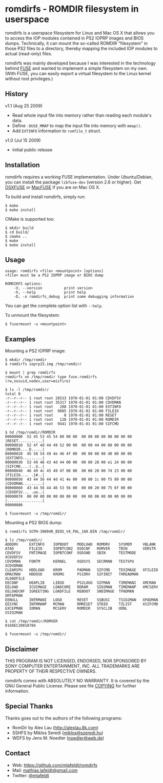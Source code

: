 romdirfs - ROMDIR filesystem in userspace
=========================================

romdirfs is a userspace filesystem for Linux and Mac OS X that allows you to
access the IOP modules contained in PS2 IOPRP images and BIOS dumps.
Technically, it can mount the so-called ROMDIR "filesystem" in those PS2 files
to a directory, thereby mapping the included IOP modules to actual (read-only)
files.

romdirfs was mainly developed because I was interested in the technology behind
[FUSE] and wanted to implement a simple filesystem on my own. (With FUSE, you can
easily export a virtual filesystem to the Linux kernel without root privileges.)


History
-------

v1.1 (Aug 25 2009)

* Read whole input file into memory rather than reading each module's data.
* Define `-DUSE_MMAP` to map the input file into memory with `mmap()`.
* Add `EXTINFO` information to `romfile_t` struct.

v1.0 (Jul 15 2009)

* Initial public release


Installation
------------

romdirfs requires a working FUSE implementation. Under Ubuntu/Debian, you can
install the package `libfuse-dev` (version 2.6 or higher). Get [OSXFUSE] or
[MacFUSE] if you are on Mac OS X.

To build and install romdirfs, simply run:

    $ make
    $ make install

CMake is supported too:

    $ mkdir build
    $ cd build/
    $ cmake ..
    $ make
    $ make install


Usage
-----

    usage: romdirfs <file> <mountpoint> [options]
    <file> must be a PS2 IOPRP image or BIOS dump

    ROMDIRFS options:
        -V, --version          print version
        -h, --help             print help
        -D, -o romdirfs_debug  print some debugging information

You can get the complete option list with `--help`.

To unmount the filesystem:

    $ fusermount -u <mountpoint>


Examples
--------

Mounting a PS2 IOPRP image:

    $ mkdir /tmp/romdir
    $ romdirfs ioprp15.img /tmp/romdir/

    $ mount | grep romdirfs
    romdirfs on /tmp/romdir type fuse.romdirfs (rw,nosuid,nodev,user=misfire)

    $ ls -l /tmp/romdir/
    total 0
    -r--r--r-- 1 root root 28533 1970-01-01 01:00 CDVDFSV
    -r--r--r-- 1 root root 35317 1970-01-01 01:00 CDVDMAN
    -r--r--r-- 1 root root   208 1970-01-01 01:00 EXTINFO
    -r--r--r-- 1 root root  9085 1970-01-01 01:00 FILEIO
    -r--r--r-- 1 root root     0 1970-01-01 01:00 RESET
    -r--r--r-- 1 root root   128 1970-01-01 01:00 ROMDIR
    -r--r--r-- 1 root root  9441 1970-01-01 01:00 SIFCMD

    $ hd /tmp/romdir/ROMDIR
    00000000  52 45 53 45 54 00 00 00  00 00 08 00 00 00 00 00  |RESET...........|
    00000010  52 4f 4d 44 49 52 00 00  00 00 44 00 80 00 00 00  |ROMDIR....D.....|
    00000020  45 58 54 49 4e 46 4f 00  00 00 00 00 d0 00 00 00  |EXTINFO.........|
    00000030  53 49 46 43 4d 44 00 00  00 00 28 00 e1 24 00 00  |SIFCMD....(..$..|
    00000040  46 49 4c 45 49 4f 00 00  00 00 20 00 7d 23 00 00  |FILEIO.... .}#..|
    00000050  43 44 56 44 4d 41 4e 00  00 00 1c 00 f5 89 00 00  |CDVDMAN.........|
    00000060  43 44 56 44 46 53 56 00  00 00 20 00 75 6f 00 00  |CDVDFSV... .uo..|
    00000070  00 00 00 00 00 00 00 00  00 00 00 00 00 00 00 00  |................|
    00000080

    $ fusermount -u /tmp/romdir/

Mounting a PS2 BIOS dump:

    $ romdirfs SCPH-30004R_BIOS_V4_PAL_160.BIN /tmp/romdir/

    $ ls /tmp/romdir/
    ADDDRV     EXTINFO    IOPBOOT    MODLOAD  ROMDRV    SYSMEM     VBLANK
    ATAD       FILEIO     IOPBTCON2  OSDCNF   ROMVER    TBIN       VERSTR
    CDVDFSV    FNTIMAGE   IOPBTCONF  OSDSND   SBIN      TESTMODE   XCDVDFSV
    CDVDMAN    FONTM      KERNEL     OSDSYS   SECRMAN   TESTSPU    XCDVDMAN
    CLEARSPU   HDDLOAD    KROM       PADMAN   SIFCMD    TEXIMAGE   XFILEIO
    DMACMAN    HDDOSD     KROMG      PS1DRV   SIFINIT   THREADMAN  XLOADFILE
    EECONF     HEAPLIB    LIBSD      PS2LOGO  SIFMAN    TIMEMANI   XMCMAN
    EELOAD     ICOIMAGE   LOADCORE   RDRAM    SIO2MAN   TIMEMANP   XMCSERV
    EELOADCNF  IGREETING  LOADFILE   REBOOT   SNDIMAGE  TPADMAN    XMTAPMAN
    EENULL     INTRMANI   LOGO       RESET    SSBUSC    TSIO2MAN   XPADMAN
    EESYNC     INTRMANP   MCMAN      RMRESET  STDIO     TZLIST     XSIFCMD
    EXCEPMAN   IOMAN      MCSERV     ROMDIR   SYSCLIB   UDNL       XSIO2MAN

    $ cat /tmp/romdir/ROMVER
    0160EC20010704

    $ fusermount -u /tmp/romdir/


Disclaimer
----------

THIS PROGRAM IS NOT LICENSED, ENDORSED, NOR SPONSORED BY SONY COMPUTER
ENTERTAINMENT, INC. ALL TRADEMARKS ARE PROPERTY OF THEIR RESPECTIVE OWNERS.

romdirfs comes with ABSOLUTELY NO WARRANTY. It is covered by the GNU General
Public License. Please see file [COPYING] for further information.


Special Thanks
--------------

Thanks goes out to the authors of the following programs:

* RomDir by Alex Lau (http://alexlau.8k.com)
* SSHFS by Miklos Seredi (<miklos@szeredi.hu>)
* WDFS by Jens M. Noedler (<noedler@web.de>)


Contact
-------

* Web: <https://github.com/mlafeldt/romdirfs>
* Mail: <mathias.lafeldt@gmail.com>
* Twitter: [@mlafeldt](https://twitter.com/mlafeldt)


[COPYING]: https://github.com/mlafeldt/romdirfs/blob/master/COPYING
[FUSE]: http://fuse.sourceforge.net/
[MacFUSE]: http://code.google.com/p/macfuse/
[OSXFUSE]: http://osxfuse.github.com/
